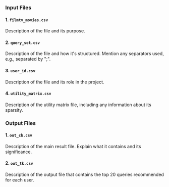 ### Input Files

#### 1. `filmtv_movies.csv`

Description of the file and its purpose.

#### 2. `query_set.csv`

Description of the file and how it's structured. Mention any separators used, e.g., separated by ";".

#### 3. `user_id.csv`

Description of the file and its role in the project.

#### 4. `utility_matrix.csv`

Description of the utility matrix file, including any information about its sparsity.

### Output Files

#### 1. `out_cb.csv`

Description of the main result file. Explain what it contains and its significance.

#### 2. `out_tk.csv`

Description of the output file that contains the top 20 queries recommended for each user.

